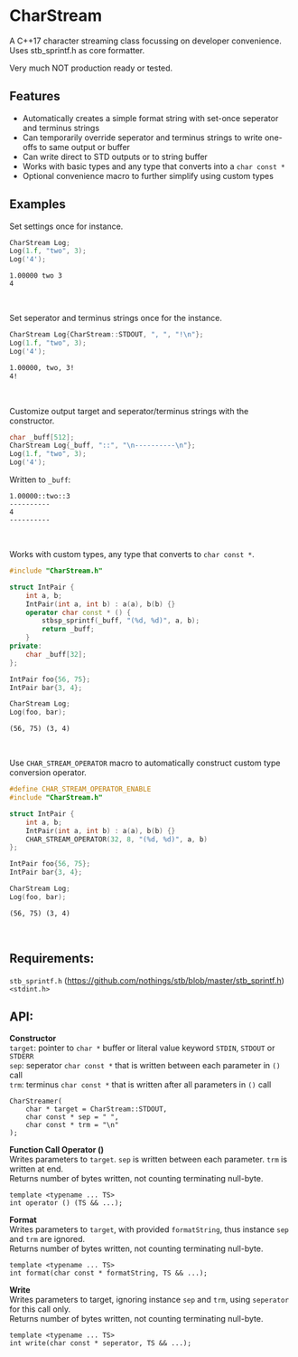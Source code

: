 # CharStream

A C++17 character streaming class focussing on developer convenience. Uses stb_sprintf.h as core formatter.

Very much NOT production ready or tested.

## Features
- Automatically creates a simple format string with set-once seperator and terminus strings
- Can temporarily override seperator and terminus strings to write one-offs to same output or buffer
- Can write direct to STD outputs or to string buffer
- Works with basic types and any type that converts into a `char const *`
- Optional convenience macro to further simplify using custom types

## Examples
Set settings once for instance.
```cpp
CharStream Log;
Log(1.f, "two", 3);
Log('4');
```
```
1.00000 two 3
4
```
<br>

Set seperator and terminus strings once for the instance.
```cpp
CharStream Log{CharStream::STDOUT, ", ", "!\n"};
Log(1.f, "two", 3);
Log('4');
```
```bash
1.00000, two, 3!
4!
```
<br>

Customize output target and seperator/terminus strings with the constructor.
```cpp
char _buff[512];
CharStream Log{_buff, "::", "\n----------\n"};
Log(1.f, "two", 3);
Log('4');
```
Written to `_buff`:
```
1.00000::two::3
----------
4
----------
```
<br>

Works with custom types, any type that converts to `char const *`.
```cpp
#include "CharStream.h"

struct IntPair {
    int a, b;
    IntPair(int a, int b) : a(a), b(b) {}
    operator char const * () {
        stbsp_sprintf(_buff, "(%d, %d)", a, b);
        return _buff;
    }
private:
    char _buff[32];
};

IntPair foo{56, 75};
IntPair bar{3, 4};

CharStream Log;
Log(foo, bar);
```
```
(56, 75) (3, 4)
```
<br>

Use `CHAR_STREAM_OPERATOR` macro to automatically construct custom type conversion operator.
```cpp
#define CHAR_STREAM_OPERATOR_ENABLE
#include "CharStream.h"

struct IntPair {
    int a, b;
    IntPair(int a, int b) : a(a), b(b) {}
    CHAR_STREAM_OPERATOR(32, 8, "(%d, %d)", a, b)
};

IntPair foo{56, 75};
IntPair bar{3, 4};

CharStream Log;
Log(foo, bar);
```
```
(56, 75) (3, 4)
```
<br>

## Requirements:
`stb_sprintf.h` (https://github.com/nothings/stb/blob/master/stb_sprintf.h)  
`<stdint.h>`  

## API:

**Constructor**  
`target`: pointer to `char *` buffer or literal value keyword `STDIN`, `STDOUT` or `STDERR`  
`sep`: seperator `char const *` that is written between each parameter in `()` call  
`trm`: terminus `char const *` that is written after all parameters in `()` call  
```
CharStreamer(
    char * target = CharStream::STDOUT,
    char const * sep = " ",
    char const * trm = "\n"
);
```

**Function Call Operator ()**  
Writes parameters to `target`. `sep` is written between each parameter. `trm` is written at end.  
Returns number of bytes written, not counting terminating null-byte.  
```
template <typename ... TS>
int operator () (TS && ...);
```

**Format**  
Writes parameters to `target`, with provided `formatString`, thus instance `sep` and `trm` are ignored.  
Returns number of bytes written, not counting terminating null-byte.  
```
template <typename ... TS>
int format(char const * formatString, TS && ...);
```

**Write**  
Writes parameters to target, ignoring instance `sep` and `trm`, using `seperator` for this call only.  
Returns number of bytes written, not counting terminating null-byte.  
```
template <typename ... TS>
int write(char const * seperator, TS && ...);
